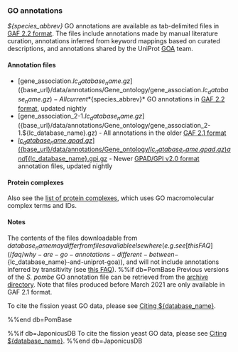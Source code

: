### GO annotations

*${species_abbrev}* GO annotations are available as tab-delimited files
in [GAF 2.2 format](http://geneontology.org/docs/go-annotation-file-gaf-format-2.2/).
The files include annotations made by manual literature
curation, annotations inferred from keyword mappings based on curated
descriptions, and annotations shared by the UniProt
[GOA](http://www.ebi.ac.uk/GOA) team.

#### Annotation files

  - [gene_association.${lc_database_name}.gz](${base_url}/data/annotations/Gene_ontology/gene_association.${lc_database_name}.gz) -
    All current *${species_abbrev}* GO annotations in [GAF 2.2 format](http://geneontology.org/docs/go-annotation-file-gaf-format-2.2/), updated nightly
  - [gene_association_2-1.${lc_database_name}.gz](${base_url}/data/annotations/Gene_ontology/gene_association_2-1.${lc_database_name}.gz) -
    All annotations in the older [GAF 2.1 format](http://geneontology.org/docs/go-annotation-file-gaf-format-2.1/)
  - [${lc_database_name}.gpad.gz](${base_url}/data/annotations/Gene_ontology/${lc_database_name}.gpad.gz)
    and
    [${lc_database_name}.gpi.gz](${base_url}/data/annotations/Gene_ontology/${lc_database_name}.gpi.gz) -
    Newer [GPAD/GPI v2.0 format](https://github.com/geneontology/go-annotation/blob/master/specs/gpad-gpi-2-0.md)
    annotation files, updated nightly


#### Protein complexes

Also see the [list of protein complexes](${base_url}/data/annotations/Gene_ontology/GO_complexes/),
which uses GO macromolecular complex terms and IDs.

#### Notes

The contents of the files downloadable from ${database_name} may
differ from files available elsewhere (e.g. see [this FAQ](/faq/why-are-go-annotations-different-between-${lc_database_name}-and-uniprot-goa)),
and will not include annotations inferred by transitivity (see [this FAQ](/faq/why-are-go-terms-missing-downloadable-annotation-file)).
%%if db=PomBase
Previous versions of the *S. pombe* GO annotation file can be
retrieved from the [archive directory](https://www.pombase.org/data/annotations/Gene_ontology/OLD/).
Note that files produced before March 2021 are only available in GAF 2.1
format.

To cite the fission yeast GO data, please see [Citing ${database_name}](/about/citing-pombase).

%%end db=PomBase

%%if db=JaponicusDB
To cite the fission yeast GO data, please see [Citing ${database_name}](/about/citing-japonicusdb).
%%end db=JaponicusDB
